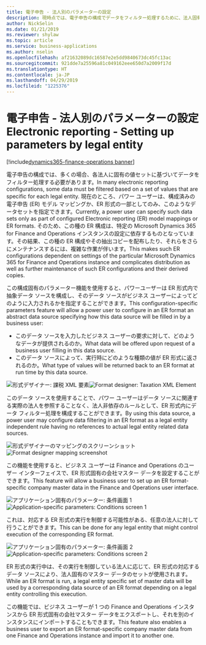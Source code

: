 ```yaml
---
title: 電子申告 - 法人別のパラメーターの設定
description: 現時点では、電子申告の構成でデータをフィルター処理するために、法人固有の値を設定する機能はありません。
author: NickSelin
ms.date: 01/21/2019
ms.reviewer: shylaw
ms.topic: article
ms.service: business-applications
ms.author: nselin
ms.openlocfilehash: af21632089dc16587e2e5dd9840673dc45fc13ac
ms.sourcegitcommit: 921dde7a25596a81c049162eee650d7a2009f17d
ms.translationtype: HT
ms.contentlocale: ja-JP
ms.lasthandoff: 04/29/2019
ms.locfileid: "1225376"
---
```

#  <a name="electronic-reporting---setting-up-parameters-by-legal-entity"></a><span data-ttu-id="2df3d-103">電子申告 - 法人別のパラメーターの設定</span><span class="sxs-lookup"><span data-stu-id="2df3d-103">Electronic reporting - Setting up parameters by legal entity</span></span>
[!include[dynamics365-finance-operations banner](../includes/dynamics365-finance-operations.md)]

<span data-ttu-id="2df3d-104">電子申告の構成では、多くの場合、各法人に固有の値セットに基づいてデータをフィルター処理する必要があります。</span><span class="sxs-lookup"><span data-stu-id="2df3d-104">In many electronic reporting configurations, some data must be filtered based on a set of values that are specific for each legal entity.</span></span> <span data-ttu-id="2df3d-105">現在のところ、パワー ユーザーは、構成済みの電子申告 (ER) モデル マッピングか、ER 形式の一部としてのみ、このようなデータセットを指定できます。</span><span class="sxs-lookup"><span data-stu-id="2df3d-105">Currently, a power user can specify such data sets only as part of configured Electronic reporting (ER) model mappings or ER formats.</span></span> <span data-ttu-id="2df3d-106">そのため、この種の ER 構成は、特定の Microsoft Dynamics 365 for Finance and Operations インスタンスの設定に依存するものとなっています。その結果、この種の ER 構成やその抽出コピーを配布したり、それらをさらにメンテナンスするには、複雑な作業が伴います。</span><span class="sxs-lookup"><span data-stu-id="2df3d-106">This makes such ER configurations dependent on settings of the particular Microsoft Dynamics 365 for Finance and Operations instance and complicates distribution as well as further maintenance of such ER configurations and their derived copies.</span></span>

<span data-ttu-id="2df3d-107">この構成固有のパラメーター機能を使用すると、パワーユーザーは ER 形式内で抽象データ ソースを構成し、そのデータ ソースがビジネス ユーザーによってどのように入力されるかを指定することができます。</span><span class="sxs-lookup"><span data-stu-id="2df3d-107">This configuration-specific parameters feature will allow a power user to configure in an ER format an abstract data source specifying how this data source will be filled in by a business user:</span></span>

-   <span data-ttu-id="2df3d-108">このデータ ソースを入力したビジネス ユーザーの要求に対して、どのようなデータが提供されるのか。</span><span class="sxs-lookup"><span data-stu-id="2df3d-108">What data will be offered upon request of a business user filling in this data source.</span></span>
-   <span data-ttu-id="2df3d-109">このデータ ソースによって、実行時にどのような種類の値が ER 形式に返されるのか。</span><span class="sxs-lookup"><span data-stu-id="2df3d-109">What type of values will be returned back to an ER format at run time by this data source.</span></span>

<span data-ttu-id="2df3d-110">![形式デザイナー: 課税 XML 要素](media/ER-setup-parameters-designer.png "形式デザイナー: 課税 XML 要素")</span><span class="sxs-lookup"><span data-stu-id="2df3d-110">![Format designer: Taxation XML Element](media/ER-setup-parameters-designer.png "Format designer: Taxation XML Element")</span></span>

<span data-ttu-id="2df3d-111">このデータ ソースを使用することで、パワー ユーザーはデータ ソースに関連する実際の法人を参照することなく、法人非依存のルールとして、ER 形式内にデータ フィルター処理を構成することができます。</span><span class="sxs-lookup"><span data-stu-id="2df3d-111">By using this data source, a power user may configure data filtering in an ER format as a legal entity independent rule having no references to actual legal entity related data sources.</span></span>

<span data-ttu-id="2df3d-112">![形式デザイナーのマッピングのスクリーンショット](media/ER-setup-parameters-datasource.png "形式デザイナーのマッピングのスクリーンショット")</span><span class="sxs-lookup"><span data-stu-id="2df3d-112">![Format designer mapping screenshot](media/ER-setup-parameters-datasource.png "[Format designer mapping screenshot")</span></span>

<span data-ttu-id="2df3d-113">この機能を使用すると、ビジネス ユーザーは Finance and Operations のユーザー インターフェイスで、ER 形式固有の会社マスター データを設定することができます。</span><span class="sxs-lookup"><span data-stu-id="2df3d-113">This feature will allow a business user to set up an ER format-specific company master data in the Finance and Operations user interface.</span></span>

<span data-ttu-id="2df3d-114">![アプリケーション固有のパラメーター: 条件画面 1](media/ER-setup-parameters-UI.png "アプリケーション固有のパラメーター: 条件画面 1")</span><span class="sxs-lookup"><span data-stu-id="2df3d-114">![Application-specific parameters: Conditions screen 1](media/ER-setup-parameters-UI.png "Application-specific parameters: Conditions screen 1")</span></span>

<span data-ttu-id="2df3d-115">これは、対応する ER 形式の実行を制御する可能性がある、任意の法人に対して行うことができます。</span><span class="sxs-lookup"><span data-stu-id="2df3d-115">This can be done for any legal entity that might control execution of the corresponding ER format.</span></span>

<span data-ttu-id="2df3d-116">![アプリケーション固有のパラメーター: 条件画面 2](media/ER-setup-parameters-UI-screen-2.png "アプリケーション固有のパラメーター: 条件画面 2")</span><span class="sxs-lookup"><span data-stu-id="2df3d-116">![Application-specific parameters: Conditions screen 2](media/ER-setup-parameters-UI-screen-2.png "Application-specific parameters: Conditions screen 2")</span></span>

<span data-ttu-id="2df3d-117">ER 形式の実行中は、その実行を制御している法人に応じて、ER 形式の対応するデータ ソースにより、法人固有のマスター データのセットが使用されます。</span><span class="sxs-lookup"><span data-stu-id="2df3d-117">While an ER format is run, a legal entity specific set of master data will be used by a corresponding data source of an ER format depending on a legal entity controlling this execution.</span></span>

<span data-ttu-id="2df3d-118">この機能では、ビジネス ユーザーが 1 つの Finance and Operations インスタンスから ER 形式固有の会社マスター データをエクスポートし、それを別のインスタンスにインポートすることもできます。</span><span class="sxs-lookup"><span data-stu-id="2df3d-118">This feature also enables a business user to export an ER format-specific company master data from one Finance and Operations instance and import it to another one.</span></span>

